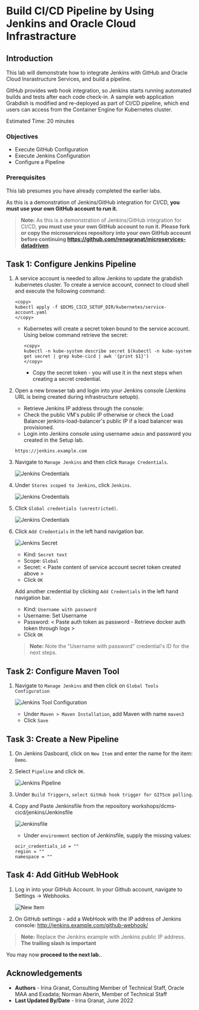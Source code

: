 # Build CI/CD Pipeline by Using Jenkins and Oracle Cloud Infrastracture

## Introduction

This lab will demonstrate how to integrate Jenkins with GitHub and Oracle Cloud Insrastructure Services, and build a pipeline.

GitHub provides web hook integration, so Jenkins starts running automated builds and tests after each code check-in. A sample web application Grabdish is modified and re-deployed as part of CI/CD pipeline, which end users can access from the Container Engine for Kubernetes cluster. 

Estimated Time: 20 minutes

### Objectives

* Execute GitHub Configuration
* Execute Jenkins Configuration
* Configure a Pipeline

### Prerequisites

This lab presumes you have already completed the earlier labs.

As this is a demonstration of Jenkins/GitHub integration for CI/CD, **you must use your own GitHub account to run it.**

> **Note:** As this is a demonstration of Jenkins/GitHub integration for CI/CD, **you must use your own GitHub account to run it. Please fork or copy the microservices repository into your own GitHub account before continuing https://github.com/renagranat/microservices-datadriven**.

## Task 1: Configure Jenkins Pipeline

1. A service account is needed to allow Jenkins to update the grabdish kubernetes cluster. To create a service account, connect to cloud shell and execute the following command:
    
     ```
     <copy>
     kubectl apply -f $DCMS_CICD_SETUP_DIR/kubernetes/service-account.yaml
     </copy>
     ```

   - Kubernetes will create a secret token bound to the service account. Using below command retrieve the secret:

     ```
     <copy>
     kubectl -n kube-system describe secret $(kubectl -n kube-system get secret | grep kube-cicd | awk '{print $1}')
     </copy>
     ```
     - Copy the secret token - you will use it in the next steps when creating a secret credential.

2. Open a new browser tab and login into your Jenkins console (Jenkins URL is being created during infrastructure setupb). 
   
   - Retrieve Jenkins IP address through the console:
   - Check the public VM's public IP otherwise or check the Load Balancer jenkins-load-balancer's public IP if a load balancer was provisioned. 
   - Login into Jenkins console using username `admin` and password you created in the Setup lab.

    `https://jenkins.example.com`

3. Navigate to `Manage Jenkins` and then click `Manage Credentials`.

     ![Jenkins Credentials](images/jenkins_creds_1.png " ")

4. Under `Stores scoped to Jenkins`, click `Jenkins`.

     ![Jenkins Credentials](images/jenkins_creds_2.png " ")
     
5. Click `Global credentials (unrestricted)`.

     ![Jenkins Credentials](images/global_creds.png " ")

6. Click `Add Credentials` in the left hand navigation bar.

     ![Jenkins Secret](images/jenkins_secret_creds.png " ")

      - Kind: `Secret text`
      - Scope: `Global`
      - Secret: < Paste content of service account secret token created above >
      - Click `OK`

     Add another credential by clicking `Add Credentials` in the left hand navigation bar.

      - Kind: `Username with password`
      - Username: Set Username
      - Password: < Paste auth token as password - Retrieve docker auth token through logs >
      - Click `OK`

     > **Note:** Note the "Username with password" credential's ID for the next steps.

## Task 2: Configure Maven Tool

1. Navigate to `Manage Jenkins` and then click on `Global Tools Configuration`

     ![Jenkins Tool Configuration](images/jenkins_tool_config.png " ")

      - Under `Maven > Maven Installation`, add Maven with name `maven3`
      - Click `Save`

## Task 3: Create a New Pipeline

1. On Jenkins Dasboard, click on `New Item` and enter the name for the item: `Demo`.

2. Select `Pipeline` and click `OK`.

     ![Jenkins Pipeline ](images/jenkins_pipeline.png " ")

3. Under `Build Triggers`, `select GitHub hook trigger for GITScm polling`.

4. Copy and Paste Jenkinsfile from the repository workshops/dcms-cicd/jenkins/Jenkinsfile

     ![Jenkinsfile](images/jenkins_pipeline_file.png " ")

      - Under `environment` section of Jenkinsfile, supply the missing values:

       ocir_credentials_id = ""
       region = ""
       namespace = ""     
       
## Task 4: Add GitHub WebHook

1. Log in into your GitHub Account. In your Github account, navigate to Settings -> Webhooks.

     ![New Item](images/github_webhooks.png " ")

2. On GitHub settings - add a WebHook with the IP address of Jenkins console: http://jenkins.example.com/github-webhook/

> **Note:** Replace the Jenkins example with Jenkins public IP address. **The trailing slash is important**

You may now **proceed to the next lab.**.

## Acknowledgements

* **Authors** - Irina Granat, Consulting Member of Technical Staff, Oracle MAA and Exadata; Norman Aberin, Member of Technical Staff
* **Last Updated By/Date** - Irina Granat, June 2022
